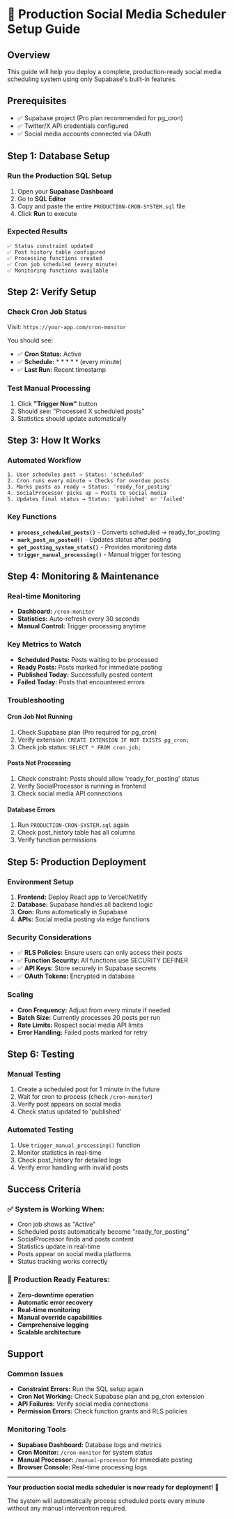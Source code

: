 # 🚀 Production Social Media Scheduler Setup Guide

## Overview
This guide will help you deploy a complete, production-ready social media scheduling system using only Supabase's built-in features.

## Prerequisites
- ✅ Supabase project (Pro plan recommended for pg_cron)
- ✅ Twitter/X API credentials configured
- ✅ Social media accounts connected via OAuth

## Step 1: Database Setup

### Run the Production SQL Setup
1. Open your **Supabase Dashboard**
2. Go to **SQL Editor**
3. Copy and paste the entire `PRODUCTION-CRON-SYSTEM.sql` file
4. Click **Run** to execute

### Expected Results
```
✅ Status constraint updated
✅ Post history table configured
✅ Processing functions created
✅ Cron job scheduled (every minute)
✅ Monitoring functions available
```

## Step 2: Verify Setup

### Check Cron Job Status
Visit: `https://your-app.com/cron-monitor`

You should see:
- ✅ **Cron Status:** Active
- ✅ **Schedule:** * * * * * (every minute)
- ✅ **Last Run:** Recent timestamp

### Test Manual Processing
1. Click **"Trigger Now"** button
2. Should see: "Processed X scheduled posts"
3. Statistics should update automatically

## Step 3: How It Works

### Automated Workflow
```
1. User schedules post → Status: 'scheduled'
2. Cron runs every minute → Checks for overdue posts
3. Marks posts as ready → Status: 'ready_for_posting'
4. SocialProcessor picks up → Posts to social media
5. Updates final status → Status: 'published' or 'failed'
```

### Key Functions
- **`process_scheduled_posts()`** - Converts scheduled → ready_for_posting
- **`mark_post_as_posted()`** - Updates status after posting
- **`get_posting_system_stats()`** - Provides monitoring data
- **`trigger_manual_processing()`** - Manual trigger for testing

## Step 4: Monitoring & Maintenance

### Real-time Monitoring
- **Dashboard:** `/cron-monitor`
- **Statistics:** Auto-refresh every 30 seconds
- **Manual Control:** Trigger processing anytime

### Key Metrics to Watch
- **Scheduled Posts:** Posts waiting to be processed
- **Ready Posts:** Posts marked for immediate posting
- **Published Today:** Successfully posted content
- **Failed Today:** Posts that encountered errors

### Troubleshooting

#### Cron Job Not Running
1. Check Supabase plan (Pro required for pg_cron)
2. Verify extension: `CREATE EXTENSION IF NOT EXISTS pg_cron;`
3. Check job status: `SELECT * FROM cron.job;`

#### Posts Not Processing
1. Check constraint: Posts should allow 'ready_for_posting' status
2. Verify SocialProcessor is running in frontend
3. Check social media API connections

#### Database Errors
1. Run `PRODUCTION-CRON-SYSTEM.sql` again
2. Check post_history table has all columns
3. Verify function permissions

## Step 5: Production Deployment

### Environment Setup
1. **Frontend:** Deploy React app to Vercel/Netlify
2. **Database:** Supabase handles all backend logic
3. **Cron:** Runs automatically in Supabase
4. **APIs:** Social media posting via edge functions

### Security Considerations
- ✅ **RLS Policies:** Ensure users can only access their posts
- ✅ **Function Security:** All functions use SECURITY DEFINER
- ✅ **API Keys:** Store securely in Supabase secrets
- ✅ **OAuth Tokens:** Encrypted in database

### Scaling
- **Cron Frequency:** Adjust from every minute if needed
- **Batch Size:** Currently processes 20 posts per run
- **Rate Limits:** Respect social media API limits
- **Error Handling:** Failed posts marked for retry

## Step 6: Testing

### Manual Testing
1. Create a scheduled post for 1 minute in the future
2. Wait for cron to process (check `/cron-monitor`)
3. Verify post appears on social media
4. Check status updated to 'published'

### Automated Testing
1. Use `trigger_manual_processing()` function
2. Monitor statistics in real-time
3. Check post_history for detailed logs
4. Verify error handling with invalid posts

## Success Criteria

### ✅ System is Working When:
- Cron job shows as "Active"
- Scheduled posts automatically become "ready_for_posting"
- SocialProcessor finds and posts content
- Statistics update in real-time
- Posts appear on social media platforms
- Status tracking works correctly

### 🎯 Production Ready Features:
- **Zero-downtime operation**
- **Automatic error recovery**
- **Real-time monitoring**
- **Manual override capabilities**
- **Comprehensive logging**
- **Scalable architecture**

## Support

### Common Issues
- **Constraint Errors:** Run the SQL setup again
- **Cron Not Working:** Check Supabase plan and pg_cron extension
- **API Failures:** Verify social media connections
- **Permission Errors:** Check function grants and RLS policies

### Monitoring Tools
- **Supabase Dashboard:** Database logs and metrics
- **Cron Monitor:** `/cron-monitor` for system status
- **Manual Processor:** `/manual-processor` for immediate posting
- **Browser Console:** Real-time processing logs

---

**Your production social media scheduler is now ready for deployment!** 🎉

The system will automatically process scheduled posts every minute without any manual intervention required.
